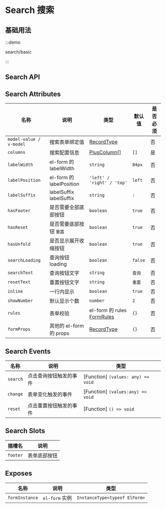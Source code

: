 # Search 搜索

## 基础用法

:::demo

search/basic

:::

## Search API

## Search Attributes

| 名称                    | 说明                     | 类型                                                                                             | 默认值  | 是否必须 |
| ----------------------- | ------------------------ | ------------------------------------------------------------------------------------------------ | ------- | -------- |
| `model-value / v-model` | 搜索表单绑定值           | [RecordType](/components/type.html#recordtype)                                                   |         | 否       |
| `columns`               | 搜索配置信息             | [PlusColumn[]](/components/config.html)                                                          | `[]`    | 是       |
| `labelWidth`            | el-form 的 labelWidth    | `string`                                                                                         | `84px`  | 否       |
| `labelPosition`         | el-form 的 labelPosition | `'left' / 'right' / 'top'`                                                                       | `left`  | 否       |
| `labelSuffix`           | labelSuffix labelSuffix  | `string`                                                                                         | `:`     | 否       |
| `hasFooter`             | 是否需要全部底部按钮     | `boolean`                                                                                        | `true`  | 否       |
| `hasReset`              | 是否需要底部按钮 `重置`  | `boolean`                                                                                        | `true`  | 否       |
| `hasUnfold`             | 是否显示展开收缩按钮     | `boolean`                                                                                        | `true`  | 否       |
| `searchLoading`         | 查询按钮 loading         | `boolean`                                                                                        | `false` | 否       |
| `searchText`            | 查询按钮文字             | `string`                                                                                         | `查询`  | 否       |
| `resetText`             | 重置按钮文字             | `string`                                                                                         | `重置`  | 否       |
| `inline`                | 一行内显示               | `boolean`                                                                                        | `true`  | 否       |
| `showNumber`            | 默认显示个数             | `number`                                                                                         | `2`     | 否       |
| `rules`                 | 表单校验                 | el-form 的 rules [FormRules](https://element-plus.org/zh-CN/component/form.html#form-attributes) | `{}`    | 否       |
| `formProps`             | 其他的 el-form 的 props  | [RecordType](/components/type.html#recordtype)                                                   | `{}`    | 否       |

## Search Events

| 名称     | 说明                   | 类型                               |
| -------- | ---------------------- | ---------------------------------- |
| `search` | 点击查询按钮触发的事件 | [Function] `(values: any) => void` |
| `change` | 表单变化触发的事件     | [Function] `(values:any) => void`  |
| `reset`  | 点击重置按钮触发的事件 | [Function] `() => void`            |

## Search Slots

| 插槽名   | 说明         |
| -------- | ------------ |
| `footer` | 表单底部按钮 |

## Exposes

| 名称           | 说明           | 类型                          |
| -------------- | -------------- | ----------------------------- |
| `formInstance` | `el-form` 实例 | `InstanceType<typeof ElForm>` |
